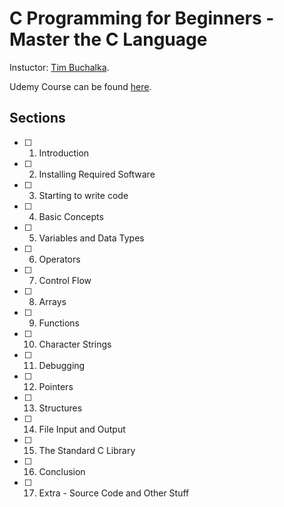 # C Programming for Beginners - Master the C Language

Instuctor: [Tim Buchalka][1].

Udemy Course can be found [here][2].

## Sections

- [ ] 1. Introduction
- [ ] 2. Installing Required Software
- [ ] 3. Starting to write code
- [ ] 4. Basic Concepts
- [ ] 5. Variables and Data Types
- [ ] 6. Operators
- [ ] 7. Control Flow
- [ ] 8. Arrays
- [ ] 9. Functions
- [ ] 10. Character Strings
- [ ] 11. Debugging
- [ ] 12. Pointers
- [ ] 13. Structures
- [ ] 14. File Input and Output
- [ ] 15. The Standard C Library
- [ ] 16. Conclusion
- [ ] 17. Extra - Source Code and Other Stuff

[1]: https://www.udemy.com/user/learn-programming-academy/
[2]: https://www.udemy.com/course/c-programming-for-beginners-/
